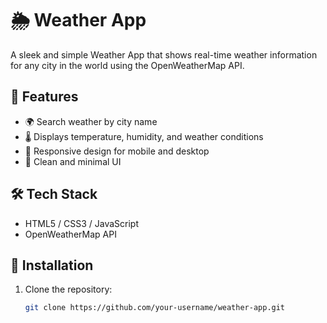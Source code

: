 # 🌦️ Weather App

A sleek and simple Weather App that shows real-time weather information for any city in the world using the OpenWeatherMap API.

## 🚀 Features

- 🌍 Search weather by city name
- 🌡️ Displays temperature, humidity, and weather conditions
- 📱 Responsive design for mobile and desktop
- 🎨 Clean and minimal UI

## 🛠️ Tech Stack

- HTML5 / CSS3 / JavaScript
- OpenWeatherMap API


## 🔧 Installation

1. Clone the repository:
   ```bash
   git clone https://github.com/your-username/weather-app.git














   
